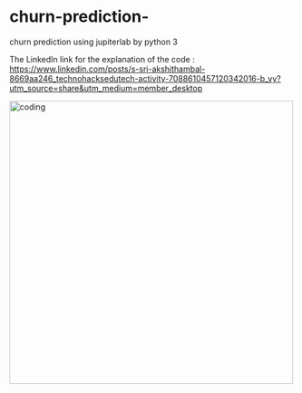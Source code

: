 # churn-prediction-
churn prediction using jupiterlab by python 3


The LinkedIn link for the explanation of the code : 
https://www.linkedin.com/posts/s-sri-akshithambal-8669aa246_technohacksedutech-activity-7088610457120342016-b_yy?utm_source=share&utm_medium=member_desktop


<img align="center" alt="coding"  width="500" src="https://camo.githubusercontent.com/e33bd53e6b7096cd81bc40e157ef55ff90bf8b04505edfe7f9925e65e1507776/68747470733a2f2f626c6f672e616363657373646576656c6f706d656e742e636f6d2f68732d66732f68756266732f6d61676e6574253230637573746f6d6572732e6769663f77696474683d343633266e616d653d6d61676e6574253230637573746f6d6572732e676966">
